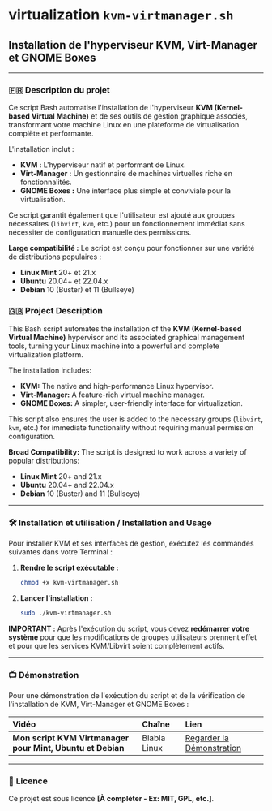 # virtualization `kvm-virtmanager.sh`

## Installation de l'hyperviseur KVM, Virt-Manager et GNOME Boxes

-----

### 🇫🇷 **Description du projet**

Ce script Bash automatise l'installation de l'hyperviseur **KVM (Kernel-based Virtual Machine)** et de ses outils de gestion graphique associés, transformant votre machine Linux en une plateforme de virtualisation complète et performante.

L'installation inclut :

  * **KVM :** L'hyperviseur natif et performant de Linux.
  * **Virt-Manager :** Un gestionnaire de machines virtuelles riche en fonctionnalités.
  * **GNOME Boxes :** Une interface plus simple et conviviale pour la virtualisation.

Ce script garantit également que l'utilisateur est ajouté aux groupes nécessaires (`libvirt`, `kvm`, etc.) pour un fonctionnement immédiat sans nécessiter de configuration manuelle des permissions.

**Large compatibilité :**
Le script est conçu pour fonctionner sur une variété de distributions populaires :

  * **Linux Mint** 20+ et 21.x
  * **Ubuntu** 20.04+ et 22.04.x
  * **Debian** 10 (Buster) et 11 (Bullseye)

### 🇬🇧 **Project Description**

This Bash script automates the installation of the **KVM (Kernel-based Virtual Machine)** hypervisor and its associated graphical management tools, turning your Linux machine into a powerful and complete virtualization platform.

The installation includes:

  * **KVM:** The native and high-performance Linux hypervisor.
  * **Virt-Manager:** A feature-rich virtual machine manager.
  * **GNOME Boxes:** A simpler, user-friendly interface for virtualization.

This script also ensures the user is added to the necessary groups (`libvirt`, `kvm`, etc.) for immediate functionality without requiring manual permission configuration.

**Broad Compatibility:**
The script is designed to work across a variety of popular distributions:

  * **Linux Mint** 20+ and 21.x
  * **Ubuntu** 20.04+ and 22.04.x
  * **Debian** 10 (Buster) and 11 (Bullseye)

-----

### 🛠️ **Installation et utilisation / Installation and Usage**

Pour installer KVM et ses interfaces de gestion, exécutez les commandes suivantes dans votre Terminal :

1.  **Rendre le script exécutable :**

    ```bash
    chmod +x kvm-virtmanager.sh
    ```

2.  **Lancer l'installation :**

    ```bash
    sudo ./kvm-virtmanager.sh
    ```

**IMPORTANT :** Après l'exécution du script, vous devez **redémarrer votre système** pour que les modifications de groupes utilisateurs prennent effet et pour que les services KVM/Libvirt soient complètement actifs.

-----

### 📺 **Démonstration**

Pour une démonstration de l'exécution du script et de la vérification de l'installation de KVM, Virt-Manager et GNOME Boxes :

| Vidéo | Chaîne | Lien |
| :--- | :--- | :--- |
| **Mon script KVM Virtmanager pour Mint, Ubuntu et Debian** | Blabla Linux | [Regarder la Démonstration](http://www.youtube.com/watch?v=MXVjQyoDmyw) |

-----

### 📝 **Licence**

Ce projet est sous licence **[À compléter - Ex: MIT, GPL, etc.]**.
